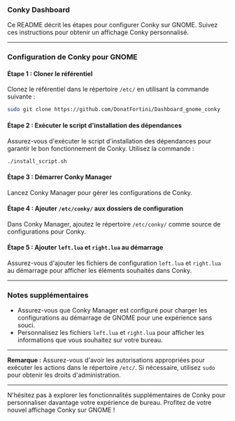 ### Conky Dashboard

Ce README décrit les étapes pour configurer Conky sur GNOME. Suivez ces instructions pour obtenir un affichage Conky personnalisé.

---

### Configuration de Conky pour GNOME

#### Étape 1 : Cloner le référentiel

Clonez le référentiel dans le répertoire `/etc/` en utilisant la commande suivante :

```bash
sudo git clone https://github.com/DonatFortini/Dashboard_gnome_conky 
```

#### Étape 2 : Exécuter le script d'installation des dépendances

Assurez-vous d'exécuter le script d'installation des dépendances pour garantir le bon fonctionnement de Conky. Utilisez la commande :

```bash
./install_script.sh
```

#### Étape 3 : Démarrer Conky Manager

Lancez Conky Manager pour gérer les configurations de Conky.

#### Étape 4 : Ajouter `/etc/conky/` aux dossiers de configuration

Dans Conky Manager, ajoutez le répertoire `/etc/conky/` comme source de configurations pour Conky.

#### Étape 5 : Ajouter `left.lua` et `right.lua` au démarrage

Assurez-vous d'ajouter les fichiers de configuration `left.lua` et `right.lua` au démarrage pour afficher les éléments souhaités dans Conky.

---

### Notes supplémentaires

- Assurez-vous que Conky Manager est configuré pour charger les configurations au démarrage de GNOME pour une expérience sans souci.
- Personnalisez les fichiers `left.lua` et `right.lua` pour afficher les informations que vous souhaitez sur votre bureau.

---

**Remarque :** Assurez-vous d'avoir les autorisations appropriées pour exécuter les actions dans le répertoire `/etc/`. Si nécessaire, utilisez `sudo` pour obtenir les droits d'administration.

---

N'hésitez pas à explorer les fonctionnalités supplémentaires de Conky pour personnaliser davantage votre expérience de bureau. Profitez de votre nouvel affichage Conky sur GNOME !

